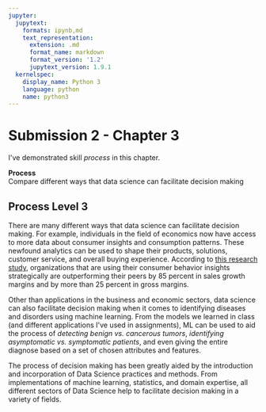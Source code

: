 ```yaml
---
jupyter:
  jupytext:
    formats: ipynb,md
    text_representation:
      extension: .md
      format_name: markdown
      format_version: '1.2'
      jupytext_version: 1.9.1
  kernelspec:
    display_name: Python 3
    language: python
    name: python3
---
```


#  Submission 2 - Chapter 3
I've demonstrated skill *process* in this chapter.


**Process**
<br>
Compare different ways that data science can facilitate decision making


## Process Level 3


There are many different ways that data science can facilitate decision making. For example, individuals in the field of economics now have access to more data about consumer insights and consumption patterns. These newfound analytics can be used to shape their products, solutions, customer service, and overall buying experience. According to [this research study](https://www.mckinsey.com/business-functions/mckinsey-analytics/our-insights/the-age-of-analytics-competing-in-a-data-driven-world), organizations that are using their consumer behavior insights strategically are outperforming their peers by 85 percent in sales growth margins and by more than 25 percent in gross margins.


Other than applications in the business and economic sectors, data science can also facilitate decision making when it comes to identifying diseases and disorders using machine learning. From the models we learned in class (and different applications I've used in assignments), ML can be used to aid the process of *detecting benign vs. cancerous tumors*, *identifying asymptomatic vs. symptomatic patients*, and even giving the entire diagnose based on a set of chosen attributes and features.


The process of decision making has been greatly aided by the introduction and incorporation of Data Science practices and methods. From implementations of machine learning, statistics, and domain expertise, all different sectors of Data Science help to facilitate decision making in a variety of fields.
